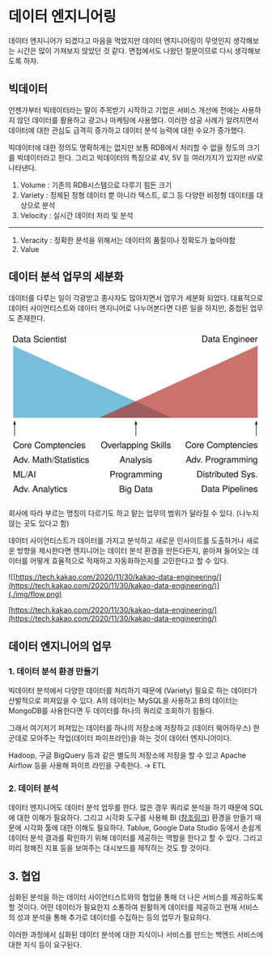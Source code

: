 # 데이터 엔지니어링

데이터 엔지니어가 되겠다고 마음을 먹었지만 데이터 엔지니어링이 무엇인지 생각해보는 시간은 많이 가져보지 않았던 것 같다. 면접에서도 나왔던 질문이므로 다시 생각해보도록 하자.

## 빅데이터

언젠가부터 빅테이터라는 말이 주목받기 시작하고 기업은 서비스 개선에 전에는 사용하지 않던 데이터를 활용하고 광고나 마케팅에 사용했다. 이러한 성공 사례가 알려지면서 데이터에 대한 관심도 급격히 증가하고 데이터 분석 능력에 대한 수요가 증가했다. 

빅데이터에 대한 정의도 명확하게는 없지만 보통 RDB에서 처리할 수 없을 정도의 크기를 빅데이터라고 한다. 그리고 빅데이터의 특징으로 4V, 5V 등 여러가지가 있지만 nV로 나타낸다. 

1. Volume : 기존의 RDB시스템으로 다루기 힘든 크기
2. Variety : 정제된 정형 데이터 뿐 아니라 텍스트, 로그 등 다양한 비정형 데이터를 대상으로 분석
3. Velocity : 실시간 데이터 처리 및 분석

---

1. Veracity : 정확한 분석을 위해서는 데이터의 품질이나 정확도가 높아야함
2. Value 

## 데이터 분석 업무의 세분화

데이터를 다루는 일이 각광받고 종사자도 많아지면서 업무가 세분화 되었다. 대표적으로 데이터 사이언티스트와 데이터 엔지니어로 나누어본다면 다른 일을 하지만, 중첩된 업무도 존재한다.

![Untitled](./img/jobs.png)

회사에 따라 부르는 명칭이 다르기도 하고 맡는 업무의 범위가 달라질 수 있다. (나누지 않는 곳도 있다고 함) 

데이터 사이언티스트가 데이터를 가지고 분석하고 새로운 인사이트를 도출하거나 새로운 방향을 제시한다면 엔지니어는 데이터 분석 환경을 만든다든지, 쏟아져 들어오는 데이터를 어떻게 효율적으로 적재하고 자동화하는지를 고민한다고 할 수 있다.

![[https://tech.kakao.com/2020/11/30/kakao-data-engineering/](https://tech.kakao.com/2020/11/30/kakao-data-engineering/)](./img/flow.png)

[https://tech.kakao.com/2020/11/30/kakao-data-engineering/](https://tech.kakao.com/2020/11/30/kakao-data-engineering/)

## 데이터 엔지니어의 업무

### 1. 데이터 분석 환경 만들기

빅데이터 분석에서 다양한 데이터를 처리하기 때문에 (Variety) 필요로 하는 데이터가 산발적으로 퍼져있을 수 있다. A의 데이터는 MySQL을 사용하고 B의 데이터는 MongoDB를 사용한다면 두 데이터를 하나의 쿼리로 조회하기 힘들다. 

그래서 여기저기 퍼져있는 데이터를 하나의 저장소에 저장하고 (데이터 웨어하우스) 한 군데로 모아주는 작업(데이터 파이프라인)을 하는 것이 데이터 엔지니어이다.

Hadoop, 구글 BigQuery 등과 같은 별도의 저장소에 저장을 할 수 있고 Apache Airflow 등을 사용해 파이프 라인을 구축한다. → ETL

### 2. 데이터 분석

데이터 엔지니어도 데이터 분석 업무를 한다. 많은 경우 쿼리로 분석을 하기 때문에 SQL에 대한 이해가 필요하다. 그리고 시각화 도구를 사용해 BI ([참조링크](https://www.tableau.com/ko-kr/learn/articles/business-intelligence)) 환경을 만들기 때문에 시각화 툴에 대한 이해도 필요하다. Tablue, Google Data Studio 등에서 손쉽게 데이터 분석 결과를 확인하기 위해 데이터를 제공하는 역할을 한다고 할 수 있다. 그리고 미리 정해진 지표 등을 보여주는 대시보드를 제작하는 것도 할 것이다.

## 3. 협업

심화된 분석을 하는 데이터 사이언티스트와의 협업을 통해 더 나은 서비스를 제공하도록 할 것이다. 어떤 데이터가 필요한지 소통하여 원활하게 데이터를 제공하고 현재 서비스의 성과 분석을 통해 추가로 데이터를 수집하는 등의 업무가 필요하다.

이러한 과정에서 심화된 데이터 분석에 대한 지식이나 서비스를 만드는 백엔드 서비스에 대한 지식 등이 요구된다.